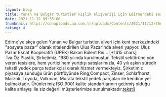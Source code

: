 ```yaml
--- 
layout: blog
title: Yunan ve Bulgar turistler kışlık alışverişi için Edirne'deki sosyete pazarını tercih ediyor
date: 2021-11-12 09:35:00
thumbnail: https://cdnuploads.aa.com.tr/uploads/Contents/2021/11/12/thumbs_b_c_cc613aa31683496197e09aa5a345d3c0.jpg?v=123941
rating: 4
---
```

Edirne'ye skça gelen Yunan ve Bulgar turistler, alveri için kent merkezindeki "sosyete pazar" olarak nitelendirilen Ulus Pazar'nda alveri yapyor.
Ulus Pazar Esnaf Kooperatifi (UPEK) Bakan Bülent Rei… [+1415 chars]</br>&nbsp;İva Öz Plastik, Şirketimiz, 1980 yılında kurulmuştur. Tekstil sektörüne yön veren tesislere, hem yurtiçi hem yurtdışı satışlarımızla, 40 yılı aşkın süredir tekstil yedek parça tedarikçisi olarak hizmet vermekteyiz. Şirketimiz piyasaya sunduğu ürün pörtföyünde Ring,Compact, Zinser, Schlafhorst, Marzoli ,Toyoda, Volkman, Murata tekstil yedek parçaları ile kendine yer bulmaktadır. Ürünlerimiz ISO 9001 kalite standartlarının getirmiş olduğu kalite anlayışı ile siz değerli müşterlerimize sunulmaktadır.<a href="https://www.ivaozplastik.com/">tekstil</a>
